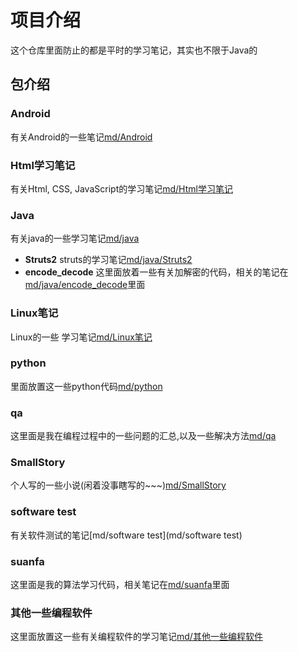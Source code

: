 # 项目介绍
这个仓库里面防止的都是平时的学习笔记，其实也不限于Java的

## 包介绍

### Android
有关Android的一些笔记[md/Android](md/Android)

### Html学习笔记
有关Html, CSS, JavaScript的学习笔记[md/Html学习笔记](md/Html学习笔记)

### Java
有关java的一些学习笔记[md/java](md/java)
+ **Struts2**
 struts的学习笔记[md/java/Struts2](md/java/Struts2)
+ **encode_decode**
 这里面放着一些有关加解密的代码，相关的笔记在[md/java/encode_decode](md/java/encode_decode)里面 

### Linux笔记
Linux的一些 学习笔记[md/Linux笔记](md/Linux笔记)

### python
里面放置这一些python代码[md/python](md/python)
 
### qa
这里面是我在编程过程中的一些问题的汇总,以及一些解决方法[md/qa](md/qa)

### SmallStory
个人写的一些小说(闲着没事瞎写的~~~)[md/SmallStory](md/SmallStory)

### software test
有关软件测试的笔记[md/software test](md/software test)

### suanfa
这里面是我的算法学习代码，相关笔记在[md/suanfa](md/suanfa)里面

### 其他一些编程软件
 这里面放置这一些有关编程软件的学习笔记[md/其他一些编程软件](md/其他一些编程软件)
 
 
